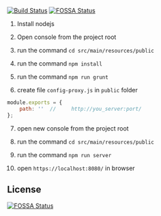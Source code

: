 [![Build Status](https://semaphoreci.com/api/v1/lexecon/rp_service-ui/branches/develop/badge.svg)](http://reportportal.io/service-ui/index.html)
[![FOSSA Status](https://app.fossa.io/api/projects/git%2Bgithub.com%2Freportportal%2Fservice-ui.svg?type=shield)](https://app.fossa.io/projects/git%2Bgithub.com%2Freportportal%2Fservice-ui?ref=badge_shield)

1. Install nodejs

2. Open console from the project root

3. run the command `cd src/main/resources/public`

4. run the command `npm install`

5. run the command `npm run grunt`

6. create file `config-proxy.js` in `public` folder

```javascript
module.exports = {
    path: ''  //     http://you_server:port/
};
```

7. open new console from the project root

8. run the command `cd src/main/resources/public`

9. run the command `npm run server`

10. open `https://localhost:8080/` in browser


## License
[![FOSSA Status](https://app.fossa.io/api/projects/git%2Bgithub.com%2Freportportal%2Fservice-ui.svg?type=large)](https://app.fossa.io/projects/git%2Bgithub.com%2Freportportal%2Fservice-ui?ref=badge_large)